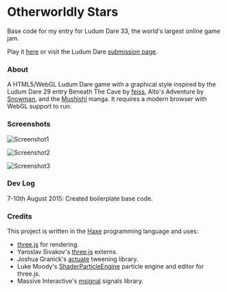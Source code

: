 # Otherworldly Stars

Base code for my entry for Ludum Dare 33, the world's largest online game jam.

Play it [here](TODO) or visit the Ludum Dare [submission page](TODO).

### About ###

A HTML5/WebGL Ludum Dare game with a graphical style inspired by the Ludum Dare 29 entry Beneath The Cave by [feiss](http://ludumdare.com/compo/author/feiss/), Alto's Adventure by [Snowman](https://itunes.apple.com/gb/app/altos-adventure/id950812012), and the [Mushishi](https://en.wikipedia.org/wiki/Mushishi) manga. It requires a modern browser with WebGL support to run.

### Screenshots ###

![Screenshot1](https://github.com/Tw1ddle/ludum-dare-33/blob/master/screenshots/screenshot1.png?raw=true "Screenshot 1")

![Screenshot2](https://github.com/Tw1ddle/ludum-dare-33/blob/master/screenshots/screenshot2.png?raw=true "Screenshot 2")

![Screenshot3](https://github.com/Tw1ddle/ludum-dare-33/blob/master/screenshots/screenshot3.png?raw=true "Screenshot 3")

### Dev Log

7-10th August 2015: Created boilerplate base code.

### Credits

This project is written in the [Haxe](http://haxe.org/) programming language and uses:

* [three.js](https://github.com/mrdoob/three.js) for rendering.
* Yaroslav Sivakov's [three.js](http://lib.haxe.org/u/yar3333/) externs.
* Joshua Granick's [actuate](http://lib.haxe.org/p/actuate) tweening library.
* Luke Moody's [ShaderParticleEngine](https://github.com/squarefeet/ShaderParticleEngine) particle engine and editor for three.js.
* Massive Interactive's [msignal](http://lib.haxe.org/p/msignal/) signals library.